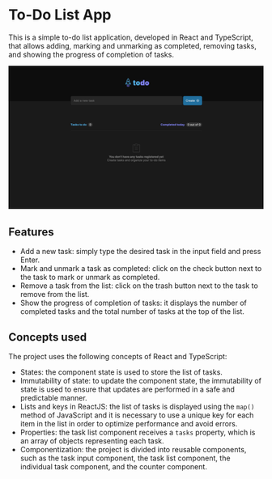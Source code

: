 # To-Do List App

This is a simple to-do list application, developed in React and TypeScript, that allows adding, marking and unmarking as completed, removing tasks, and showing the progress of completion of tasks.

![App screenshot](src/assets/todo-screenshot.png)

## Features

- Add a new task: simply type the desired task in the input field and press Enter.
- Mark and unmark a task as completed: click on the check button next to the task to mark or unmark as completed.
- Remove a task from the list: click on the trash button next to the task to remove from the list.
- Show the progress of completion of tasks: it displays the number of completed tasks and the total number of tasks at the top of the list.

## Concepts used

The project uses the following concepts of React and TypeScript:

- States: the component state is used to store the list of tasks.
- Immutability of state: to update the component state, the immutability of state is used to ensure that updates are performed in a safe and predictable manner.
- Lists and keys in ReactJS: the list of tasks is displayed using the `map()` method of JavaScript and it is necessary to use a unique key for each item in the list in order to optimize performance and avoid errors.
- Properties: the task list component receives a `tasks` property, which is an array of objects representing each task.
- Componentization: the project is divided into reusable components, such as the task input component, the task list component, the individual task component, and the counter component.
